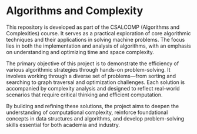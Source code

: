 # Algorithms and Complexity

This repository is developed as part of the CSALCOMP (Algorithms and Complexities) course. It serves as a practical exploration of core algorithmic techniques and their applications in solving machine problems. The focus lies in both the implementation and analysis of algorithms, with an emphasis on understanding and optimizing time and space complexity.

The primary objective of this project is to demonstrate the efficiency of various algorithmic strategies through hands-on problem-solving. It involves working through a diverse set of problems—from sorting and searching to graph traversal and optimization challenges. Each solution is accompanied by complexity analysis and designed to reflect real-world scenarios that require critical thinking and efficient computation.

By building and refining these solutions, the project aims to deepen the understanding of computational complexity, reinforce foundational concepts in data structures and algorithms, and develop problem-solving skills essential for both academia and industry.
